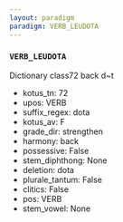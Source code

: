 ```yaml
---
layout: paradigm
paradigm: VERB_LEUDOTA
---
```

### ` VERB_LEUDOTA `

Dictionary class72 back d~t
* kotus_tn: 72
* upos: VERB
* suffix_regex: dota
* kotus_av: F
* grade_dir: strengthen
* harmony: back
* possessive: False
* stem_diphthong: None
* deletion: dota
* plurale_tantum: False
* clitics: False
* pos: VERB
* stem_vowel: None
